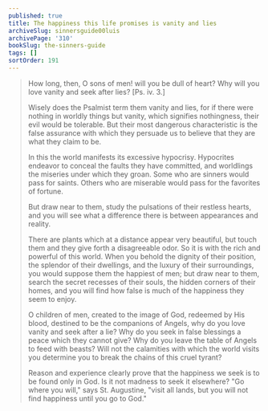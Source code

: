 ```yaml
---
published: true
title: The happiness this life promises is vanity and lies
archiveSlug: sinnersguide00luis
archivePage: '310'
bookSlug: the-sinners-guide
tags: []
sortOrder: 191
---
```


> How long, then, O sons of men! will you be dull of heart? Why will you love vanity and seek after lies? [Ps. iv. 3.]
>
> Wisely does the Psalmist term them vanity and lies, for if there were nothing in worldly things but vanity, which signifies nothingness, their evil would be tolerable. But their most dangerous characteristic is the false assurance with which they persuade us to believe that they are what they claim to be.
>
> In this the world manifests its excessive hypocrisy. Hypocrites endeavor to conceal the faults they have committed, and worldlings the miseries under which they groan. Some who are sinners would pass for saints. Others who are miserable would pass for the favorites of fortune.
>
> But draw near to them, study the pulsations of their restless hearts, and you will see what a difference there is between appearances and reality.
>
> There are plants which at a distance appear very beautiful, but touch them and they give forth a disagreeable odor. So it is with the rich and powerful of this world. When you behold the dignity of their position, the splendor of their dwellings, and the luxury of their surroundings, you would suppose them the happiest of men; but draw near to them, search the secret recesses of their souls, the hidden corners of their homes, and you will find how false is much of the happiness they seem to enjoy.
>
> O children of men, created to the image of God, redeemed by His blood, destined to be the companions of Angels, why do you love vanity and seek after a lie? Why do you seek in false blessings a peace which they cannot give? Why do you leave the table of Angels to feed with beasts? Will not the calamities with which the world visits you determine you to break the chains of this cruel tyrant?
>
> Reason and experience clearly prove that the happiness we seek is to be found only in God. Is it not madness to seek it elsewhere? "Go
where you will," says St. Augustine, "visit all lands, but you will not find happiness until you go to God."
